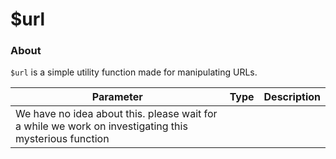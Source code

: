 # $url

### About

`$url` is a simple utility function made for manipulating URLs.

| Parameter | Type | Description |
|-----------|------|-------------|
| We have no idea about this. please wait for a while we work on investigating this mysterious function | | |
